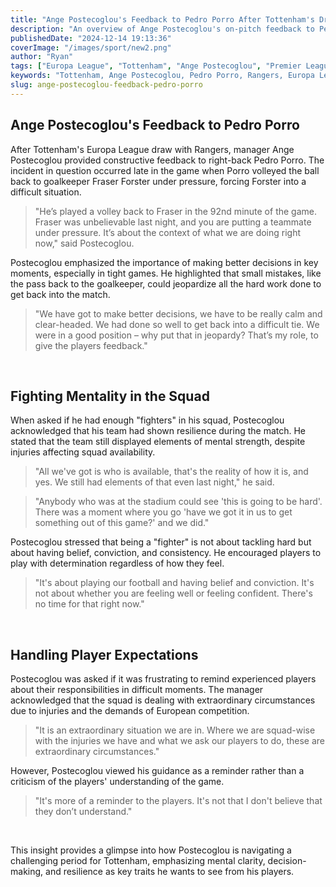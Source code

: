 ```yaml
---
title: "Ange Postecoglou's Feedback to Pedro Porro After Tottenham's Draw with Rangers"
description: "An overview of Ange Postecoglou's on-pitch feedback to Pedro Porro following Tottenham's Europa League draw with Rangers."
publishedDate: "2024-12-14 19:13:36"
coverImage: "/images/sport/new2.png"
author: "Ryan"
tags: ["Europa League", "Tottenham", "Ange Postecoglou", "Premier League"]
keywords: "Tottenham, Ange Postecoglou, Pedro Porro, Rangers, Europa League, football tactics, player development"
slug: ange-postecoglou-feedback-pedro-porro
---
```


## Ange Postecoglou's Feedback to Pedro Porro

After Tottenham's Europa League draw with Rangers, manager Ange Postecoglou provided constructive feedback to right-back Pedro Porro. The incident in question occurred late in the game when Porro volleyed the ball back to goalkeeper Fraser Forster under pressure, forcing Forster into a difficult situation.

> "He’s played a volley back to Fraser in the 92nd minute of the game. Fraser was unbelievable last night, and you are putting a teammate under pressure. It’s about the context of what we are doing right now," said Postecoglou.

Postecoglou emphasized the importance of making better decisions in key moments, especially in tight games. He highlighted that small mistakes, like the pass back to the goalkeeper, could jeopardize all the hard work done to get back into the match.

> "We have got to make better decisions, we have to be really calm and clear-headed. We had done so well to get back into a difficult tie. We were in a good position – why put that in jeopardy? That’s my role, to give the players feedback."

<br>

## Fighting Mentality in the Squad

When asked if he had enough "fighters" in his squad, Postecoglou acknowledged that his team had shown resilience during the match. He stated that the team still displayed elements of mental strength, despite injuries affecting squad availability.

> "All we've got is who is available, that's the reality of how it is, and yes. We still had elements of that even last night," he said.

> "Anybody who was at the stadium could see 'this is going to be hard'. There was a moment where you go 'have we got it in us to get something out of this game?' and we did."

Postecoglou stressed that being a "fighter" is not about tackling hard but about having belief, conviction, and consistency. He encouraged players to play with determination regardless of how they feel.

> "It's about playing our football and having belief and conviction. It's not about whether you are feeling well or feeling confident. There's no time for that right now."

<br>

## Handling Player Expectations

Postecoglou was asked if it was frustrating to remind experienced players about their responsibilities in difficult moments. The manager acknowledged that the squad is dealing with extraordinary circumstances due to injuries and the demands of European competition.

> "It is an extraordinary situation we are in. Where we are squad-wise with the injuries we have and what we ask our players to do, these are extraordinary circumstances."

However, Postecoglou viewed his guidance as a reminder rather than a criticism of the players' understanding of the game.

> "It's more of a reminder to the players. It's not that I don't believe that they don’t understand."

<br>

This insight provides a glimpse into how Postecoglou is navigating a challenging period for Tottenham, emphasizing mental clarity, decision-making, and resilience as key traits he wants to see from his players.
